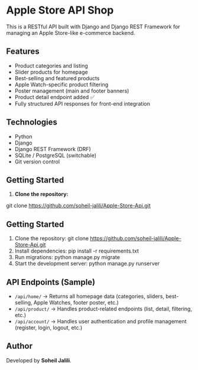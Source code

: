 # Apple Store API Shop

This is a RESTful API built with Django and Django REST Framework for managing an Apple Store-like e-commerce backend.

## Features

- Product categories and listing
- Slider products for homepage
- Best-selling and featured products
- Apple Watch-specific product filtering
- Poster management (main and footer banners)
- Product detail endpoint added ✅
- Fully structured API responses for front-end integration

## Technologies

- Python
- Django
- Django REST Framework (DRF)
- SQLite / PostgreSQL (switchable)
- Git version control

## Getting Started

1. **Clone the repository:**


git clone https://github.com/soheil-jalili/Apple-Store-Api.git

## Getting Started

1. Clone the repository:
git clone https://github.com/soheil-jalili/Apple-Store-Api.git
2. Install dependencies:
pip install -r requirements.txt
3. Run migrations:
python manage.py migrate
4. Start the development server:
python manage.py runserver


## API Endpoints (Sample)

- `/api/home/` → Returns all homepage data (categories, sliders, best-selling, Apple Watches, footer poster, etc.)
- `/api/product/` → Handles product-related endpoints (list, detail, filtering, etc.)
- `/api/account/` → Handles user authentication and profile management (register, login, logout, etc.)

## Author

Developed by **Soheil Jalili**.

